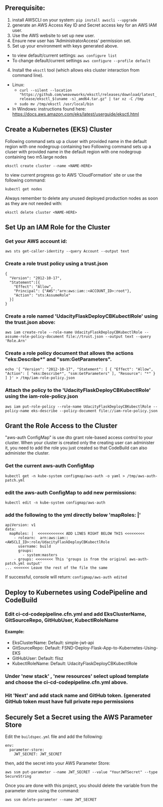 ## Prerequisite: 

1) install AWSCLI on your system: `pip install awscli --upgrade`
2) generate an AWS Access Key ID and Secret access key for an AWS IAM user. 
  1) Use the AWS website to set up new user.
  2) Ensure new user has 'AdministratorAccess' permission set.
3) Set up your environment with keys generated above. 
  * to view default/current settings: `aws configure list`
  * To change default/current settings `aws configure --profile default`
4) Install the `eksctl` tool (which allows eks cluster interaction from command line).
  * Linux: 
  	* `curl --silent --location "https://github.com/weaveworks/eksctl/releases/download/latest_release/eksctl_$(uname -s)_amd64.tar.gz" | tar xz -C /tmp`
	* `sudo mv /tmp/eksctl /usr/local/bin`
  * In Windows: instructions found here: https://docs.aws.amazon.com/eks/latest/userguide/eksctl.html
 
## Create a Kubernetes (EKS) Cluster

Following command sets up a cluser with provided name in the default region with one nodegroup containing two Following command sets up a cluser with provided name in the default region with one nodegroup containing two m5.large nodes

`eksctl create cluster --name <NAME-HERE>`

to view current progress go to AWS 'CloudFormation' site or use the following command:

`kubectl get nodes`

Always remember to delete any unused deployed production nodes as soon as they are not needed with:

`eksctl delete cluster <NAME-HERE>`

## Set Up an IAM Role for the Cluster

### Get your AWS account id:

`aws sts get-caller-identity --query Account --output text`

### Create a role trust policy using a trust.json

```
{ 
  "Version": "2012-10-17", 
  "Statement":[{    
    "Effect": "Allow",    
    "Principal": {"AWS":"arn:aws:iam::<ACCOUNT_ID>:root"},
    "Action": "sts:AssumeRole" 
  }] 
}
```

### Create a role named 'UdacityFlaskDeployCBKubectlRole' using the trust.json above:

`aws iam create-role --role-name UdacityFlaskDeployCBKubectlRole --assume-role-policy-document file://trust.json --output text --query 'Role.Arn'`

### Create a role policy document that allows the actions "eks:Describe*" and "ssm:GetParameters". 

`echo '{ "Version": "2012-10-17", "Statement": [ { "Effect": "Allow", "Action": [ "eks:Describe*", "ssm:GetParameters" ], "Resource": "*" } ] }' > /tmp/iam-role-policy.json`

### Attach the policy to the 'UdacityFlaskDeployCBKubectlRole' using the iam-role-policy.json

`aws iam put-role-policy --role-name UdacityFlaskDeployCBKubectlRole --policy-name eks-describe --policy-document file://iam-role-policy.json`

## Grant the Role Access to the Cluster

"aws-auth ConfigMap" is use dto grant role-based access control to your cluster. When your cluster is created only the creating user can administer it, you need to add the role you just created so that CodeBuild can also administer the cluster. 

### Get the current aws-auth ConfigMap

`kubectl get -n kube-system configmap/aws-auth -o yaml > /tmp/aws-auth-patch.yml`

### edit the aws-auth ConfigMap to add new permissions: 

`kubectl edit -n kube-system configmap/aws-auth`

### add the following to the yml directly below 'mapRoles: |'

```
apiVersion: v1
data:
  mapRoles: |  <<<<<<<<<<<< ADD LINES RIGHT BELOW THIS <<<<<<<<<
    - rolearn:  arn:aws:iam::<AWSCLI_ID>:role/UdacityFlaskDeployCBKubectlRole
      username: build
      groups:
        - system:masters
    - groups: <<<<<<<< This 'groups is from the original aws-auth-patch.yml output'
... <<<<<<< Leave the rest of the file the same
```

If successful, console will return: `configmap/aws-auth edited`

## Deploy to Kubernetes using CodePipeline and CodeBuild

### Edit ci-cd-codepipeline.cfn.yml and add EksClusterName, GitSourceRepo, GitHubUser, KubectlRoleName

#### Example:
* EksClusterName: Default: simple-jwt-api
* GitSourceRepo: Default: FSND-Deploy-Flask-App-to-Kubernetes-Using-EKS
* GitHubUser: Default: flisz
* KubectlRoleName: Default: UdacityFlaskDeployCBKubectlRole

### Under 'new stack' , 'new resources' select upload template and choose the ci-cd-codepipeline.cfn.yml above. 

### Hit 'Next' and add stack name and GitHub token. (generated GitHub token must have full private repo permissions

## Securely Set a Secret using the AWS Parameter Store

Edit the `buildspec.yml` file and add the following:

```
env:      
  parameter-store:
    JWT_SECRET: JWT_SECRET
```

then, add the secret into your AWS Parameter Store:

`aws ssm put-parameter --name JWT_SECRET --value "YourJWTSecret" --type SecureString`

Once you are done with this project, you should delete the variable from the parameter store using the command:

`aws ssm delete-parameter --name JWT_SECRET`
